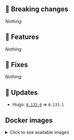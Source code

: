 ## :loudspeaker: Breaking changes

*Nothing*


## :tada: Features

*Nothing*


## :bug: Fixes

*Nothing*


## :heartbeat: Updates

* Hugo: [`0.133.0`](https://github.com/floryn90/docker-hugo/releases/tag/0.133.0) => `0.133.1`


## Docker images

<details>
<summary>Click to see available images</summary>

This release is available from Docker Hub as project `floryn90/hugo` with the following tags:

| Alias tags                   | Version specific tags                      |
| ---------------------------- | ------------------------------------------ |
| `busybox`, `latest`          | `0.133.1-busybox`, `0.133.1`                     |
| `busybox-ci`, `ci`           | `0.133.1-busybox-ci`, `0.133.1-ci`               |
| `busybox-onbuild`, `onbuild` | `0.133.1-busybox-onbuild`, `0.133.1-onbuild`     |
| `alpine`                     | `0.133.1-alpine`                              |
| `alpine-ci`                  | `0.133.1-alpine-ci`                           |
| `alpine-onbuild`             | `0.133.1-alpine-onbuild`                      |
| `asciidoctor`                | `0.133.1-asciidoctor`                         |
| `asciidoctor-ci`             | `0.133.1-asciidoctor-ci`                      |
| `asciidoctor-onbuild`        | `0.133.1-asciidoctor-onbuild`                 |
| `pandoc`                     | `0.133.1-pandoc`                              |
| `pandoc-ci`                  | `0.133.1-pandoc-ci`                           |
| `pandoc-onbuild`             | `0.133.1-pandoc-onbuild`                      |
| `ext-alpine`                 | `0.133.1-ext-alpine`                          |
| `ext-alpine-ci`              | `0.133.1-ext-alpine-ci`                       |
| `ext-alpine-onbuild`         | `0.133.1-ext-alpine-onbuild`                  |
| `ext-asciidoctor`            | `0.133.1-ext-asciidoctor`                     |
| `ext-asciidoctor-ci`         | `0.133.1-ext-asciidoctor-ci`                  |
| `ext-asciidoctor-onbuild`    | `0.133.1-ext-asciidoctor-onbuild`             |
| `ext-pandoc`                 | `0.133.1-ext-pandoc`                          |
| `ext-pandoc-ci`              | `0.133.1-ext-pandoc-ci`                       |
| `ext-pandoc-onbuild`         | `0.133.1-ext-pandoc-onbuild`                  |
| `debian`                     | `0.133.1-debian`                              |
| `debian-ci`                  | `0.133.1-debian-ci`                           |
| `debian-onbuild`             | `0.133.1-debian-onbuild`                      |
| `ext-debian`, `ext`, `latest-ext` | `0.133.1-ext-debian`, `0.133.1-ext`         |
| `ext-debian-ci`, `ext-ci`    | `0.133.1-ext-debian-ci`, `0.133.1-ext-ci`        |
| `ext-debian-onbuild`, `ext-onbuild` | `0.133.1-ext-debian-onbuild`, `0.133.1-ext-onbuild` |
| `ubuntu`                     | `0.133.1-ubuntu`                            |
| `ubuntu-ci`                  | `0.133.1-ubuntu-ci`                         |
| `ubuntu-onbuild`             | `0.133.1-ubuntu-onbuild`                    |
| `ext-ubuntu`                 | `0.133.1-ext-ubuntu`                        |
| `ext-ubuntu-ci`              | `0.133.1-ext-ubuntu-ci`                     |
| `ext-ubuntu-onbuild`         | `0.133.1-ext-ubuntu-onbuild`                |
</details>